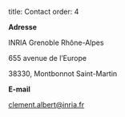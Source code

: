 title: Contact
order: 4

**Adresse**

INRIA Grenoble Rhône-Alpes

655 avenue de l’Europe

38330, Montbonnot Saint-Martin

**E-mail**

clement.albert@inria.fr




